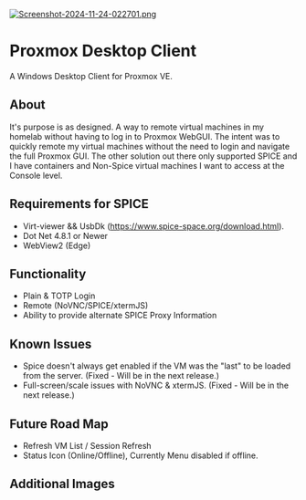 [![Screenshot-2024-11-24-022701.png](https://i.postimg.cc/d3ftmHh4/Screenshot-2024-11-24-022701.png)](https://postimg.cc/WqMvs76k)

# Proxmox Desktop Client

A Windows Desktop Client for Proxmox VE.

## About

It's purpose is as designed. A way to remote virtual machines in my homelab without having to log in to Proxmox WebGUI.
The intent was to quickly remote my virtual machines without the need to login and navigate the full Proxmox GUI. The
other
solution out there only supported SPICE and I have containers and Non-Spice virtual machines I want to access at the
Console level.

## Requirements for SPICE

- Virt-viewer && UsbDk (https://www.spice-space.org/download.html).
- Dot Net 4.8.1 or Newer
- WebView2 (Edge)

## Functionality

- Plain & TOTP Login
- Remote (NoVNC/SPICE/xtermJS)
- Ability to provide alternate SPICE Proxy Information

## Known Issues

- Spice doesn't always get enabled if the VM was the "last" to be loaded from the server. (Fixed - Will be in the next
  release.)
- Full-screen/scale issues with NoVNC & xtermJS.  (Fixed - Will be in the next release.)

## Future Road Map

- Refresh VM List / Session Refresh
- Status Icon (Online/Offline), Currently Menu disabled if offline.

## Additional Images